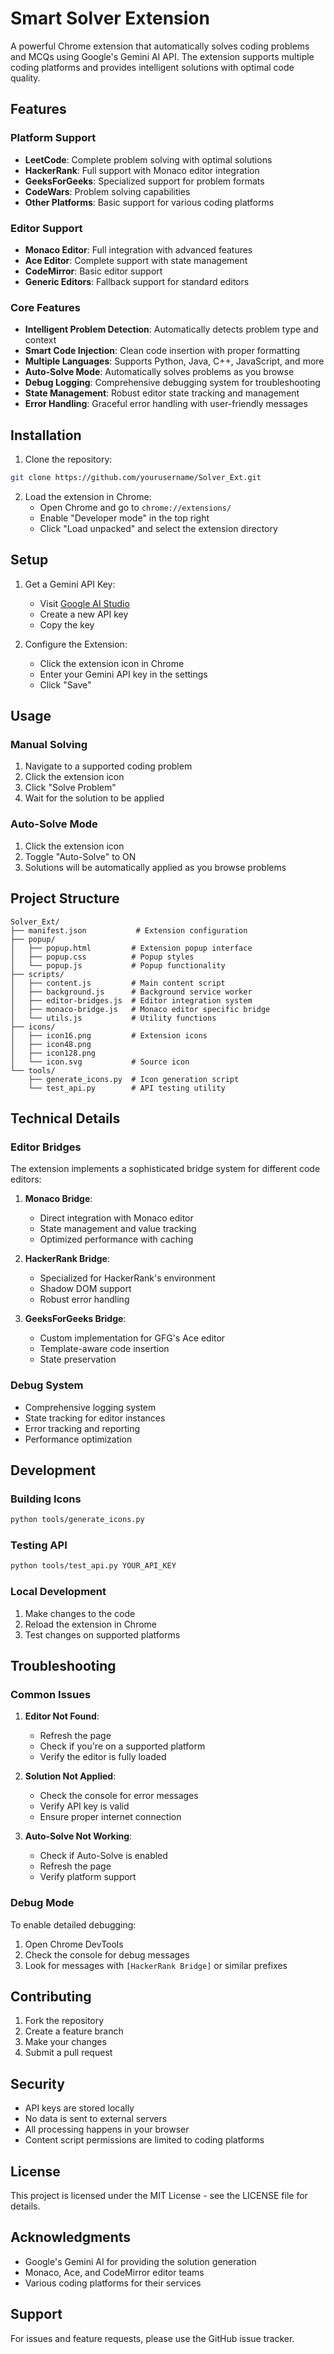 # Smart Solver Extension

A powerful Chrome extension that automatically solves coding problems and MCQs using Google's Gemini AI API. The extension supports multiple coding platforms and provides intelligent solutions with optimal code quality.

## Features

### Platform Support
- **LeetCode**: Complete problem solving with optimal solutions
- **HackerRank**: Full support with Monaco editor integration
- **GeeksForGeeks**: Specialized support for problem formats
- **CodeWars**: Problem solving capabilities
- **Other Platforms**: Basic support for various coding platforms

### Editor Support
- **Monaco Editor**: Full integration with advanced features
- **Ace Editor**: Complete support with state management
- **CodeMirror**: Basic editor support
- **Generic Editors**: Fallback support for standard editors

### Core Features
- **Intelligent Problem Detection**: Automatically detects problem type and context
- **Smart Code Injection**: Clean code insertion with proper formatting
- **Multiple Languages**: Supports Python, Java, C++, JavaScript, and more
- **Auto-Solve Mode**: Automatically solves problems as you browse
- **Debug Logging**: Comprehensive debugging system for troubleshooting
- **State Management**: Robust editor state tracking and management
- **Error Handling**: Graceful error handling with user-friendly messages

## Installation

1. Clone the repository:
```bash
git clone https://github.com/yourusername/Solver_Ext.git
```

2. Load the extension in Chrome:
   - Open Chrome and go to `chrome://extensions/`
   - Enable "Developer mode" in the top right
   - Click "Load unpacked" and select the extension directory

## Setup

1. Get a Gemini API Key:
   - Visit [Google AI Studio](https://makersuite.google.com/app/apikey)
   - Create a new API key
   - Copy the key

2. Configure the Extension:
   - Click the extension icon in Chrome
   - Enter your Gemini API key in the settings
   - Click "Save"

## Usage

### Manual Solving
1. Navigate to a supported coding problem
2. Click the extension icon
3. Click "Solve Problem"
4. Wait for the solution to be applied

### Auto-Solve Mode
1. Click the extension icon
2. Toggle "Auto-Solve" to ON
3. Solutions will be automatically applied as you browse problems

## Project Structure

```
Solver_Ext/
├── manifest.json           # Extension configuration
├── popup/
│   ├── popup.html         # Extension popup interface
│   ├── popup.css          # Popup styles
│   └── popup.js           # Popup functionality
├── scripts/
│   ├── content.js         # Main content script
│   ├── background.js      # Background service worker
│   ├── editor-bridges.js  # Editor integration system
│   ├── monaco-bridge.js   # Monaco editor specific bridge
│   └── utils.js           # Utility functions
├── icons/
│   ├── icon16.png         # Extension icons
│   ├── icon48.png
│   ├── icon128.png
│   └── icon.svg           # Source icon
└── tools/
    ├── generate_icons.py  # Icon generation script
    └── test_api.py        # API testing utility
```

## Technical Details

### Editor Bridges
The extension implements a sophisticated bridge system for different code editors:

1. **Monaco Bridge**:
   - Direct integration with Monaco editor
   - State management and value tracking
   - Optimized performance with caching

2. **HackerRank Bridge**:
   - Specialized for HackerRank's environment
   - Shadow DOM support
   - Robust error handling

3. **GeeksForGeeks Bridge**:
   - Custom implementation for GFG's Ace editor
   - Template-aware code insertion
   - State preservation

### Debug System
- Comprehensive logging system
- State tracking for editor instances
- Error tracking and reporting
- Performance optimization

## Development

### Building Icons
```bash
python tools/generate_icons.py
```

### Testing API
```bash
python tools/test_api.py YOUR_API_KEY
```

### Local Development
1. Make changes to the code
2. Reload the extension in Chrome
3. Test changes on supported platforms

## Troubleshooting

### Common Issues
1. **Editor Not Found**:
   - Refresh the page
   - Check if you're on a supported platform
   - Verify the editor is fully loaded

2. **Solution Not Applied**:
   - Check the console for error messages
   - Verify API key is valid
   - Ensure proper internet connection

3. **Auto-Solve Not Working**:
   - Check if Auto-Solve is enabled
   - Refresh the page
   - Verify platform support

### Debug Mode
To enable detailed debugging:
1. Open Chrome DevTools
2. Check the console for debug messages
3. Look for messages with `[HackerRank Bridge]` or similar prefixes

## Contributing

1. Fork the repository
2. Create a feature branch
3. Make your changes
4. Submit a pull request

## Security

- API keys are stored locally
- No data is sent to external servers
- All processing happens in your browser
- Content script permissions are limited to coding platforms

## License

This project is licensed under the MIT License - see the LICENSE file for details.

## Acknowledgments

- Google's Gemini AI for providing the solution generation
- Monaco, Ace, and CodeMirror editor teams
- Various coding platforms for their services

## Support

For issues and feature requests, please use the GitHub issue tracker. 